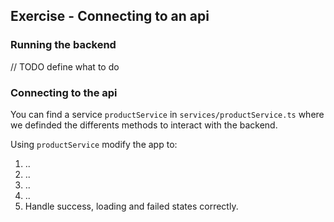 ## Exercise - Connecting to an api

### Running the backend 
// TODO define what to do

### Connecting to the api

You can find a service `productService` in `services/productService.ts` where we definded the differents methods to interact with the backend.

Using `productService` modify the app to:
1. ..
2. ..
3. ..
4. ..
5. Handle success, loading and failed states correctly.